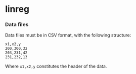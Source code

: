 # linreg

### Data files

Data files must be in CSV format, with the following structure:

```
x1,x2,y
200,300,32
203,231,42
231,232,13
``` 

Where ``x1,x2,y`` constitutes the header of the data.